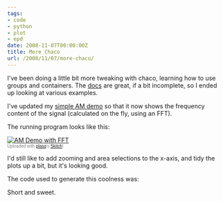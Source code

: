 ```yaml
---
tags:
- code
- python
- plot
- epd
date: 2008-11-07T00:00:00Z
title: More Chaco
url: /2008/11/07/more-chaco/
---
```


I've been doing a little bit more tweaking with chaco, learning how to use groups and containers. The [docs](http://code.enthought.com/projects/chaco/docs/html/quickstart.html "Quickstart &mdash; Chaco v3.0.0 documentation") are great, if a bit incomplete, so I ended up looking at various examples.

I've updated my [simple AM demo](/2008/11/5/exploration-with-chaco "hackerific: Exploration with Chaco") so that it now shows the frequency content of the signal (calculated on the fly, using an FFT).

The running program looks like this:

<div class="thumbnail"><a href="http://skitch.com/mattfoster/46fj/am-demo-with-fft"><img src="http://img.skitch.com/20081107-xrt7is9r3t39q7g3r31smsmeue.preview.jpg" alt="AM Demo with FFT" /></a><br /><span style="font-family: Lucida Grande, Trebuchet, sans-serif, Helvetica, Arial; font-size: 10px; color: #808080">Uploaded with <a href="http://plasq.com/">plasq</a>'s <a href="http://skitch.com">Skitch</a>!</span></div>

I'd still like to add zooming and area selections to the x-axis, and tidy the plots up a bit, but it's looking good.

The code used to generate this coolness was:

<script src="http://gist.github.com/22822.js"></script>

Short and sweet.
